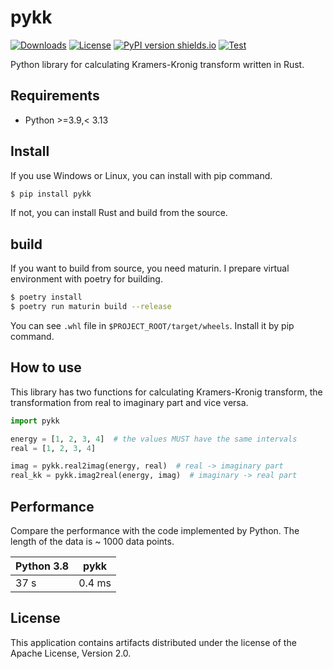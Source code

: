 # pykk
[![Downloads](https://pepy.tech/badge/pykk)](https://pepy.tech/project/pykk)
[![License](https://img.shields.io/badge/License-Apache%202.0-blue.svg)](https://opensource.org/licenses/Apache-2.0)
[![PyPI version shields.io](https://img.shields.io/pypi/v/pykk.svg)](https://pypi.python.org/pypi/pykk/)
[![Test](https://github.com/Hayashi-Yudai/pykk/actions/workflows/CI.yml/badge.svg)](https://github.com/Hayashi-Yudai/pykk/actions/workflows/CI.yml)

Python library for calculating Kramers-Kronig transform written in Rust.

## Requirements

- Python >=3.9,< 3.13

## Install
If you use Windows or Linux, you can install with pip command.

```bash
$ pip install pykk
```

If not, you can install Rust and build from the source.

## build

If you want to build from source, you need maturin. I prepare virtual environment with poetry for building.

```bash
$ poetry install
$ poetry run maturin build --release
```

You can see `.whl` file in `$PROJECT_ROOT/target/wheels`. Install it by pip command.

## How to use

This library has two functions for calculating Kramers-Kronig transform, the transformation from real to imaginary part and vice versa.

```python
import pykk

energy = [1, 2, 3, 4]  # the values MUST have the same intervals
real = [1, 2, 3, 4]

imag = pykk.real2imag(energy, real)  # real -> imaginary part
real_kk = pykk.imag2real(energy, imag)  # imaginary -> real part
```

## Performance

Compare the performance with the code implemented by Python. The length of the data is ~ 1000 data points.

| Python 3.8 | pykk |
| ---------- | ---- |
| 37 s       | 0.4 ms |


## License
This application contains artifacts distributed under the license of the Apache License, Version 2.0.
